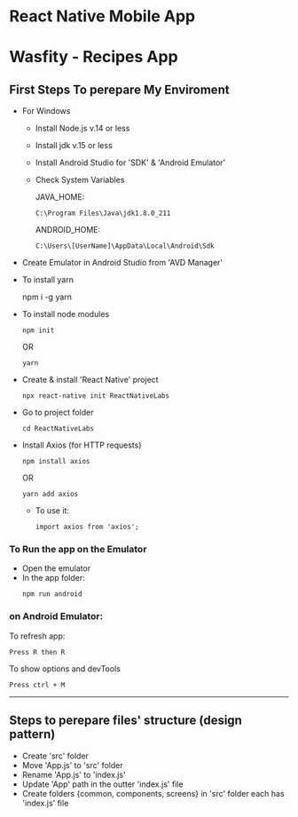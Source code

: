 # React Native Mobile App

# Wasfity - Recipes App

## First Steps To perepare My Enviroment

- For Windows

  - Install Node.js v.14 or less
  - Install jdk v.15 or less
  - Install Android Studio for 'SDK' & 'Android Emulator'
  - Check System Variables

    JAVA_HOME:

    `C:\Program Files\Java\jdk1.8.0_211`

    ANDROID_HOME:

    `C:\Users\[UserName]\AppData\Local\Android\Sdk`

- Create Emulator in Android Studio from 'AVD Manager'

- To install yarn

  npm i -g yarn

- To install node modules

  ```
  npm init
  ```

  OR

  ```
  yarn
  ```

- Create & install 'React Native' project
  ```
  npx react-native init ReactNativeLabs
  ```
- Go to project folder
  ```
  cd ReactNativeLabs
  ```
- Install Axios (for HTTP requests)

  ```
  npm install axios
  ```

  OR

  ```
  yarn add axios
  ```

  - To use it:
    ```
    import axios from 'axios';
    ```

### To Run the app on the Emulator

- Open the emulator
- In the app folder:
  ```
  npm run android
  ```

### on Android Emulator:

To refresh app:

`Press R then R`

To show options and devTools

`Press ctrl + M`

---

## Steps to perepare files' structure (design pattern)

- Create 'src' folder
- Move 'App.js' to 'src' folder
- Rename 'App.js' to 'index.js'
- Update 'App' path in the outter 'index.js' file
- Create folders {common, components, screens} in 'src' folder each has 'index.js' file
